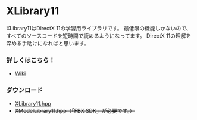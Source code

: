 # XLibrary11
XLibrary11はDirectX 11の学習用ライブラリです。
最低限の機能しかないので、すべてのソースコードを短時間で読めるようになってます。
DirectX 11の理解を深める手助けになればと思います。

### 詳しくはこちら！
* [Wiki](https://gitlab.com/itukikikuti/XLibrary11/wikis/home)

### ダウンロード
* [XLibrary11.hpp](https://gitlab.com/itukikikuti/XLibrary11/raw/master/XLibrary11.hpp)  
* ~~XModelLibrary11.hpp（「FBX SDK」が必要です。）~~
